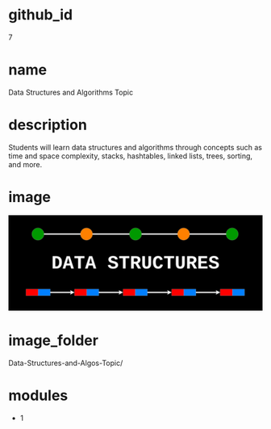 # github_id
7

# name
Data Structures and Algorithms Topic

# description
Students will learn data structures and algorithms through concepts such as time and space complexity,
stacks, hashtables, linked lists, trees, sorting, and more.

# image
<img src="images/topic.png">
    
# image_folder
Data-Structures-and-Algos-Topic/
    
# modules
* 1
